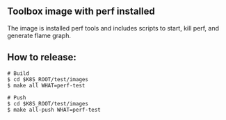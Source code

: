 ## Toolbox image with perf installed

The image is installed perf tools and includes scripts to start, kill perf, and
generate flame graph.

## How to release:
```
# Build
$ cd $K8S_ROOT/test/images
$ make all WHAT=perf-test

# Push
$ cd $K8S_ROOT/test/images
$ make all-push WHAT=perf-test
```
